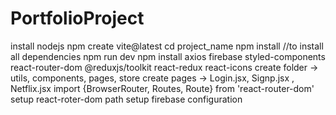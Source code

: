 # PortfolioProject
install nodejs
npm create vite@latest
cd project_name
npm install //to install all dependencies
npm run dev
npm install axios firebase styled-components react-router-dom @reduxjs/toolkit react-redux react-icons 
create folder -> utils, components, pages, store
create pages -> Login.jsx, Signp.jsx , Netflix.jsx
import {BrowserRouter, Routes, Route} from 'react-router-dom'
setup react-roter-dom path
setup firebase configuration

